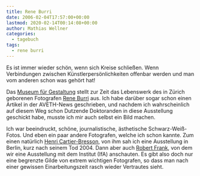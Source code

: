 ```yaml
---
title: Rene Burri
date: 2006-02-04T17:57:00+00:00
lastmod: 2020-02-14T00:14:08+00:00
author: Mathias Wellner
categories:
  - tagebuch
tags:
  - rene burri
---
```

Es ist immer wieder schön, wenn sich Kreise schließen. Wenn Verbindungen zwischen Künstlerpersönlichkeiten offenbar werden und man vom anderen schon was gehört hat!

Das [Museum für Gestaltung](http://www.museum-gestaltung.ch) stellt zur Zeit das Lebenswerk des in Zürich geborenen Fotografen [Rene Burri](https://de.wikipedia.org/wiki/Ren%C3%A9_Burri) aus. Ich habe darüber sogar schon einen Artikel in der AVETH-News geschrieben, und nachdem ich wahrscheinlich auf diesem Weg schon Dutzende Doktoranden in diese Ausstellung geschickt habe, musste ich mir auch selbst ein Bild machen.

Ich war beeindruckt, schöne, journalistische, ästhetische Schwarz-Weiß-Fotos. Und eben ein paar andere Fotografen, welche ich schon kannte. Zum einen natürlich [Henri Cartier-Bresson](https://de.wikipedia.org/wiki/Henri_Cartier-Bresson), von ihm sah ich eine Ausstellung in Berlin, kurz nach seinem Tod 2004. Dann aber auch [Robert Frank](https://en.wikipedia.org/wiki/Robert_Frank), von dem wir eine Ausstellung mit dem Institut (IfA) anschauten. Es gibt also doch nur eine begrenzte Gilde von extrem wichtigen Fotografen, so dass man nach einer gewissen Einarbeitungszeit rasch wieder Vertrautes sieht.